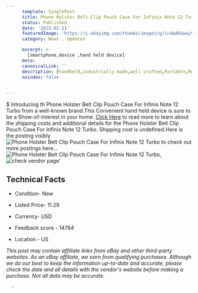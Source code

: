 ```yaml
---
      template: SinglePost
      title: Phone Holster Belt Clip Pouch Case For Infinix Note 12 Turbo
      status: Published
      date: '2023-02-11'
      featuredImage: 'https://i.ebayimg.com/thumbs/images/g/1c4AAOSwwyVf8xKc/s-l225.jpg'
      category: News , Updates

      excerpt: >-
        [smartphone,device ,hand held device]
      meta:
      canonicalLink: ''
      description: [handheld,industrially made,well crafted,Portable,Mobile,Compact,Convenient,Lightweight,Maneuverable,Man-portable,Miniature,Carriable,Hand-held,Light,Holdable,Transportable,Mobile device,Pocket-sized,On-the-go,Wireless,Cordless,Compact size,Convenient size, smartphone,device ,hand held device]
      noindex: false
      

---
```

$
      Introducing th Phone Holster Belt Clip Pouch Case For Infinix Note 12 Turbo from a well-known brand.This Convenient hand held device is sure to be a Show-of-interest in your home. [Click Here](https://www.ebay.com/itm/334450881762?hash=item4dded374e2%3Ag%3A1c4AAOSwwyVf8xKc&mkevt=1&mkcid=1&mkrid=711-53200-19255-0&campid=%253CePNCampaignId%253E&customid=%253CreferenceId%253E&toolid=10049) to read more to learn about the shipping costs and additional details for the Phone Holster Belt Clip Pouch Case For Infinix Note 12 Turbo. Shipping cost is undefined.Here is the posting visibly ![Phone Holster Belt Clip Pouch Case For Infinix Note 12 Turbo](https://i.ebayimg.com/thumbs/images/g/1c4AAOSwwyVf8xKc/s-l225.jpg) to check out more postings here... ![Phone Holster Belt Clip Pouch Case For Infinix Note 12 Turbo](https://i.ebayimg.com/images/g/1c4AAOSwwyVf8xKc/s-l1200.jpg), ![check vendor page](https://origin-galleryplus.ebayimg.com/ws/web/334450881762_2_0_1/225x225.jpg,https://origin-galleryplus.ebayimg.com/ws/web/334450881762_3_0_1/225x225.jpg,https://origin-galleryplus.ebayimg.com/ws/web/334450881762_4_0_1/225x225.jpg,https://origin-galleryplus.ebayimg.com/ws/web/334450881762_5_0_1/225x225.jpg,https://origin-galleryplus.ebayimg.com/ws/web/334450881762_6_0_1/225x225.jpg,https://origin-galleryplus.ebayimg.com/ws/web/334450881762_7_0_1/225x225.jpg,https://origin-galleryplus.ebayimg.com/ws/web/334450881762_8_0_1/225x225.jpg,https://origin-galleryplus.ebayimg.com/ws/web/334450881762_9_0_1/225x225.jpg,https://origin-galleryplus.ebayimg.com/ws/web/334450881762_10_0_1/225x225.jpg)'

      

 ## Technical Facts 



     
      

 - Condition- New 


      

 - Listed Price- 11.29 


      

 - Currency- USD 


      

 - Feedback score - 14784 


      

 - Location - US 


      
      

 *_This post may contain affiliate links from eBay and other third-party websites. As an eBay affiliate, we earn from qualifying purchases. Although we do our best to keep the information up-to-date and accurate, please check the date and all details with the vendor's website before making a purchase. Not all data may be accurate._*




      -
